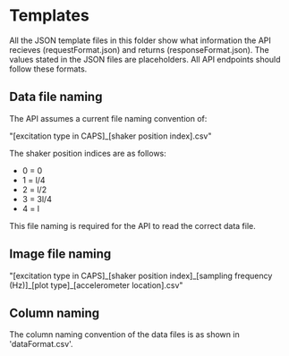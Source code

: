 # Templates
All the JSON template files in this folder show what information the API recieves (requestFormat.json) and returns (responseFormat.json). The values stated in the JSON files are placeholders. All API endpoints should follow these formats.

## Data file naming
The API assumes a current file naming convention of:

"[excitation type in CAPS]\_[shaker position index].csv"

The shaker position indices are as follows:
* 0 = 0
* 1 = l/4
* 2 = l/2
* 3 = 3l/4
* 4 = l

This file naming is required for the API to read the correct data file.

## Image file naming
"[excitation type in CAPS]\_[shaker position index]\_[sampling frequency (Hz)]\_[plot type]\_[accelerometer location].csv"

## Column naming
The column naming convention of the data files is as shown in 'dataFormat.csv'.